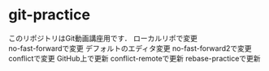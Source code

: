 # git-practice
このリポジトリはGit動画講座用です．
ローカルリポで変更  
no-fast-forwardで変更
デフォルトのエディタ変更
no-fast-forward2で変更
conflictで変更
GitHub上で更新
conflict-remoteで更新
rebase-practiceで更新

